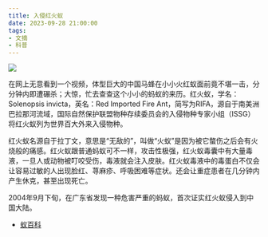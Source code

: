 ```yaml
---
title: 入侵红火蚁
date: 2023-09-28 21:00:00
tags: 
- 文摘
- 科普
---
```


![](/images/202309282100.jpg)

在网上无意看到一个视频，体型巨大的中国马蜂在小小火红蚁面前竟不堪一击，分分钟内即遭碾杀；大惊，忙去查查这个小小的蚂蚁的来历。红火蚁，学名：Solenopsis invicta，英名：Red Imported Fire Ant，简写为RIFA，源自于南美洲巴拉那河流域，国际自然保护联盟物种存续委员会的入侵物种专家小组（ISSG）将红火蚁列为世界百大外来入侵物种。

红火蚁名源自于拉丁文，意思是“无敌的”，叫做“火蚁”是因为被它螫伤之后会有火烧般的痛感。红火蚁跟普通蚂蚁可不一样，攻击性极强，红火蚁毒囊中有大量毒液，一旦人或动物被叮咬受伤，毒液就会注入皮肤。红火蚁毒液中的毒蛋白不仅会让容易过敏的人出现脸红、荨麻疹、呼吸困难等症状。还会让重症患者在几分钟内产生休克，甚至出现死亡。

2004年9月下旬，在广东省发现一种危害严重的蚂蚁，首次证实红火蚁侵入到中国大陆。

- [蚁百科](https://www.antwiki.org/wiki/Solenopsis_invicta)
